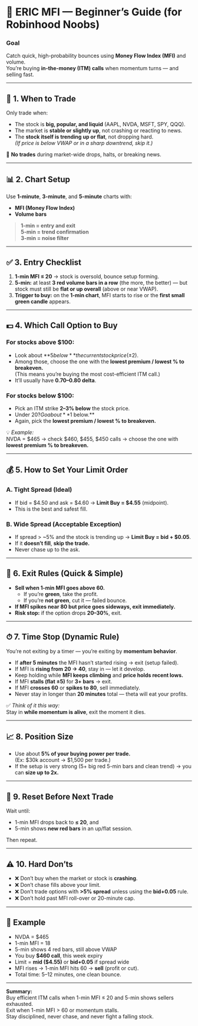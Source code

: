 # 💎 ERIC MFI — Beginner’s Guide (for Robinhood Noobs)

### Goal  
Catch quick, high-probability bounces using **Money Flow Index (MFI)** and volume.  
You’re buying **in-the-money (ITM) calls** when momentum turns — and selling fast.

---

## 🧭 1. When to Trade
Only trade when:
- The stock is **big, popular, and liquid** (AAPL, NVDA, MSFT, SPY, QQQ).  
- The market is **stable or slightly up**, not crashing or reacting to news.  
- The **stock itself is trending up or flat**, not dropping hard.  
  *(If price is below VWAP or in a sharp downtrend, skip it.)*

🚫 **No trades** during market-wide drops, halts, or breaking news.

---

## 📊 2. Chart Setup
Use **1-minute**, **3-minute**, and **5-minute** charts with:
- **MFI (Money Flow Index)**
- **Volume bars**

> **1-min = entry and exit**  
> **5-min = trend confirmation**  
> **3-min = noise filter**

---

## ✅ 3. Entry Checklist

1. **1-min MFI ≤ 20**  → stock is oversold, bounce setup forming.  
2. **5-min:** at least **3 red volume bars in a row** (the more, the better) — but stock must still be **flat or up overall** (above or near VWAP).  
3. **Trigger to buy:** on the **1-min chart**, MFI starts to rise or the **first small green candle** appears.

---

## 💵 4. Which Call Option to Buy

### For stocks **above $100:**
- Look about **$5 below** the current stock price (±$2).  
- Among those, choose the one with the **lowest premium / lowest % to breakeven.**  
  (This means you’re buying the most cost-efficient ITM call.)  
- It’ll usually have **0.70–0.80 delta**.

### For stocks **below $100:**
- Pick an ITM strike **2–3% below** the stock price.  
- Under $20? Go about **$1 below.**  
- Again, pick the **lowest premium / lowest % to breakeven.**

💡 *Example:*  
NVDA = $465 → check $460, $455, $450 calls → choose the one with **lowest premium % to breakeven.**

---

## 💰 5. How to Set Your Limit Order

### **A. Tight Spread (Ideal)**
- If bid = $4.50 and ask = $4.60 → **Limit Buy = $4.55** (midpoint).  
- This is the best and safest fill.

### **B. Wide Spread (Acceptable Exception)**
- If spread > ~5% and the stock is trending up → **Limit Buy = bid + $0.05**.  
- If it **doesn’t fill**, **skip the trade.**  
- Never chase up to the ask.

---

## 🎯 6. Exit Rules (Quick & Simple)

- **Sell when 1-min MFI goes above 60.**  
  - If you’re **green**, take the profit.  
  - If you’re **not green**, cut it — failed bounce.  
- **If MFI spikes near 80 but price goes sideways, exit immediately.**  
- **Risk stop:** if the option drops **20–30%**, exit.  

---

## ⏱ 7. Time Stop (Dynamic Rule)

You’re not exiting by a timer — you’re exiting by **momentum behavior**.

- If **after 5 minutes** the MFI hasn’t started rising → exit (setup failed).  
- If MFI is **rising from 20 → 40**, stay in — let it develop.  
- Keep holding while **MFI keeps climbing** and **price holds recent lows.**  
- If MFI **stalls (flat ±5)** for **3+ bars** → exit.  
- If MFI **crosses 60** or **spikes to 80**, sell immediately.  
- Never stay in longer than **20 minutes** total — theta will eat your profits.

✅ *Think of it this way:*  
Stay in **while momentum is alive**, exit the moment it dies.

---

## 📈 8. Position Size
- Use about **5% of your buying power per trade.**  
  (Ex: $30k account → $1,500 per trade.)  
- If the setup is very strong (5+ big red 5-min bars and clean trend) → you can **size up to 2x.**

---

## 🔁 9. Reset Before Next Trade
Wait until:  
- 1-min MFI drops back to **≤ 20**, and  
- 5-min shows **new red bars** in an up/flat session.

Then repeat.

---

## ⚠️ 10. Hard Don’ts
- ❌ Don’t buy when the market or stock is **crashing**.  
- ❌ Don’t chase fills above your limit.  
- ❌ Don’t trade options with **>5% spread** unless using the **bid+0.05** rule.  
- ❌ Don’t hold past MFI roll-over or 20-minute cap.

---

## 🧩 Example
- NVDA = $465  
- 1-min MFI = 18  
- 5-min shows 4 red bars, still above VWAP  
- You buy **$460 call**, this week expiry  
- Limit = **mid ($4.55)** or **bid+0.05** if spread wide  
- MFI rises → 1-min MFI hits 60 → **sell** (profit or cut).  
- Total time: 5–12 minutes, one clean bounce.  

---

**Summary:**  
Buy efficient ITM calls when 1-min MFI ≤ 20 and 5-min shows sellers exhausted.  
Exit when 1-min MFI > 60 or momentum stalls.  
Stay disciplined, never chase, and never fight a falling stock.

